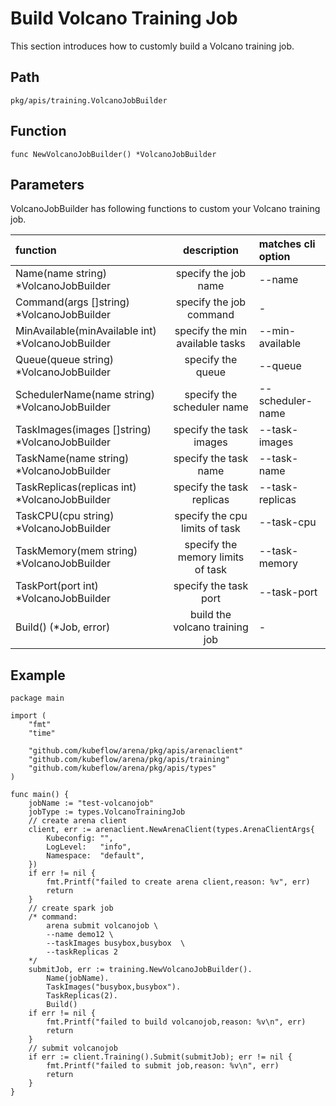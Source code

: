 # Build Volcano Training Job

This section introduces how to customly build a Volcano training job.

## Path

    pkg/apis/training.VolcanoJobBuilder 

## Function

    func NewVolcanoJobBuilder() *VolcanoJobBuilder

## Parameters

VolcanoJobBuilder has following functions to custom your Volcano training job.

| function   |  description  | matches cli option |
|:---|:--:|:---|
|  Name(name string) *VolcanoJobBuilder| specify the job name| --name|
| Command(args []string) *VolcanoJobBuilder| specify the job command| -|
| MinAvailable(minAvailable int) *VolcanoJobBuilder| specify the min available tasks| --min-available|
|Queue(queue string) *VolcanoJobBuilder | specify the queue|--queue|
| SchedulerName(name string) *VolcanoJobBuilder | specify the scheduler name|--scheduler-name|
|TaskImages(images []string) *VolcanoJobBuilder| specify the task images|--task-images|
|TaskName(name string) *VolcanoJobBuilder| specify the task name| --task-name|
|TaskReplicas(replicas int) *VolcanoJobBuilder |specify the task replicas| --task-replicas|
|TaskCPU(cpu string) *VolcanoJobBuilder|specify the cpu limits of task|--task-cpu|
|TaskMemory(mem string) *VolcanoJobBuilder|specify the memory limits of task|--task-memory|
| TaskPort(port int) *VolcanoJobBuilder | specify the task port|--task-port|
| Build() (*Job, error) |build the volcano training job|-|
## Example

    package main

    import (
        "fmt"
        "time"

        "github.com/kubeflow/arena/pkg/apis/arenaclient"
        "github.com/kubeflow/arena/pkg/apis/training"
        "github.com/kubeflow/arena/pkg/apis/types"
    )

    func main() {
        jobName := "test-volcanojob"
        jobType := types.VolcanoTrainingJob
        // create arena client
        client, err := arenaclient.NewArenaClient(types.ArenaClientArgs{
            Kubeconfig: "",
            LogLevel:   "info",
            Namespace:  "default",
        })
        if err != nil {
            fmt.Printf("failed to create arena client,reason: %v", err)
            return
        }
        // create spark job
        /* command:
            arena submit volcanojob \
            --name demo12 \
            --taskImages busybox,busybox  \
            --taskReplicas 2
        */
        submitJob, err := training.NewVolcanoJobBuilder().
            Name(jobName).
            TaskImages("busybox,busybox").
            TaskReplicas(2).
            Build()
        if err != nil {
            fmt.Printf("failed to build volcanojob,reason: %v\n", err)
            return
        }
        // submit volcanojob
        if err := client.Training().Submit(submitJob); err != nil {
            fmt.Printf("failed to submit job,reason: %v\n", err)
            return
        }
    }
